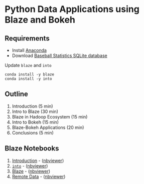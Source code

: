 # Python Data Applications using Blaze and Bokeh

## Requirements

- Install [Anaconda](http://continuum.io/downloads)
- Download [Baseball Statistics SQLite database](https://github.com/jknecht/baseball-archive-sqlite/raw/master/lahman2013.sqlite)

Update `blaze` and `into`

    conda install -y blaze
    conda install -y into


## Outline

1. Introduction (5 min)
2. Intro to Blaze (30 min)
3. Blaze in Hadoop Ecosystem (15 min)
4. Intro to Bokeh (15 min)
5. Blaze-Bokeh Applications (20 min)
6. Conclusions (5 min)


Blaze Notebooks
---------------

1.  [Introduction](01-introduction.ipynb) - ([nbviewer](http://nbviewer.ipython.org/github/ContinuumIO/pydata-strata-2014-sj/blob/master/01-introduction.ipynb))
2.  [`into`](02-into.ipynb) - ([nbviewer](http://nbviewer.ipython.org/github/ContinuumIO/pydata-strata-2014-sj/blob/master/02-into.ipynb))
3.  [Blaze](03-blaze.ipynb) - ([nbviewer](http://nbviewer.ipython.org/github/ContinuumIO/pydata-strata-2014-sj/blob/master/03-blaze.ipynb))
1.  [Remote Data](04-remote.ipynb) - ([nbviewer](http://nbviewer.ipython.org/github/ContinuumIO/pydata-strata-2014-sj/blob/master/04-remote.ipynb))
